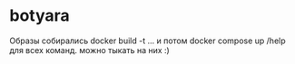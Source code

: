 # botyara
Образы собирались docker build -t ... и потом docker compose up
/help для всех команд. можно тыкать на них :)
